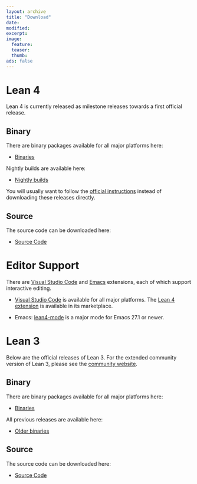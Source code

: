 ```yaml
---
layout: archive
title: "Download"
date:
modified:
excerpt:
image:
  feature:
  teaser:
  thumb:
ads: false
---
```


# Lean 4

Lean 4 is currently released as milestone releases towards a first official release.

## Binary

There are binary packages available for all major platforms here:

- [Binaries](https://github.com/leanprover/lean4/releases/latest)

Nightly builds are available here:

- [Nightly builds](https://github.com/leanprover/lean4-nightly/releases)

You will usually want to follow the [official instructions](/lean4/doc/quickstart.html) instead of downloading these releases directly.

## Source

The source code can be downloaded here:

- [Source Code](http://github.com/leanprover/lean4)

# Editor Support

There are [Visual Studio Code](http://code.visualstudio.com) and [Emacs](https://www.gnu.org/software/emacs/) extensions, each of which support interactive editing.

- [Visual Studio Code](http://code.visualstudio.com) is available for all major platforms.
  The [Lean 4 extension](https://github.com/leanprover/vscode-lean4) is available in its marketplace.

- Emacs: [lean4-mode](https://github.com/leanprover/lean4-mode) is a major mode for Emacs 27.1 or newer.


# Lean 3

Below are the official releases of Lean 3. For the extended community version of Lean 3, please see the [community website](https://leanprover-community.github.io/lean3/).

## Binary

There are binary packages available for all major platforms here:

- [Binaries](https://github.com/leanprover/lean/releases/latest)

All previous releases are available here:

- [Older binaries](https://github.com/leanprover/lean/releases)

## Source

The source code can be downloaded here:

- [Source Code](http://github.com/leanprover/lean)
